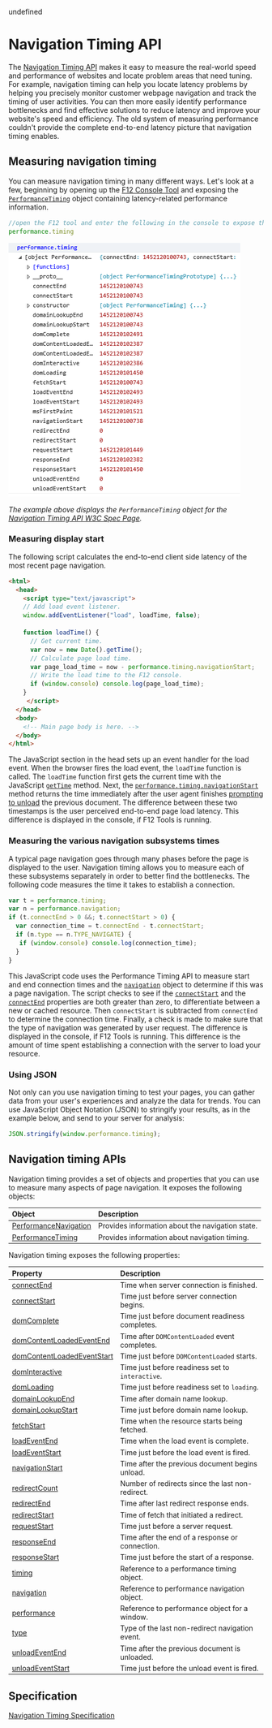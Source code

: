 undefined
# Navigation Timing API

The [Navigation Timing API](https://msdn.microsoft.com/library/hh772738.aspx) makes it easy to measure the real-world speed and performance of websites and locate problem areas that need tuning. For example, navigation timing can help you locate latency problems by helping you precisely monitor customer webpage navigation and track the timing of user activities. You can then more easily identify performance bottlenecks and find effective solutions to reduce latency and improve your website's speed and efficiency. The old system of measuring performance couldn't provide the complete end-to-end latency picture that navigation timing enables.

## Measuring navigation timing

You can measure navigation timing in many different ways. Let's look at a few, beginning by opening up the [F12 Console Tool](https://developer.microsoft.com/en-us/microsoft-edge/platform/documentation/f12-devtools-guide/console/) and exposing the [`PerformanceTiming`](https://msdn.microsoft.com/library/ff975075.aspx) object containing latency-related performance information. 

```js
//open the F12 tool and enter the following in the console to expose the PerformanceTiming object
performance.timing 
```
![PermanceTiming object example](./../media/navigationtiming_timestamps.png)

*The example above displays the `PerformanceTiming` object for the [Navigation Timing API W3C Spec Page](http://go.microsoft.com/fwlink/p/?LinkId=278978).*

### Measuring display start

The following script calculates the end-to-end client side latency of the most recent page navigation.

```html
<html>
  <head>
    <script type="text/javascript">
    // Add load event listener.
    window.addEventListener("load", loadTime, false);

    function loadTime() {
      // Get current time.
      var now = new Date().getTime();
      // Calculate page load time.
      var page_load_time = now - performance.timing.navigationStart;
      // Write the load time to the F12 console.
      if (window.console) console.log(page_load_time);
    }
     </script>
  </head>
  <body>
    <!-- Main page body is here. -->
  </body>
</html>
```

The JavaScript section in the head sets up an event handler for the load event. When the browser fires the load event, the `loadTime` function is called. The `loadTime` function first gets the current time with the JavaScript [`getTime`](https://msdn.microsoft.com/library/7hcawkw2.aspx) method. Next, the [`performance.timing.navigationStart`](https://msdn.microsoft.com/library/ff974724.aspx) method returns the time immediately after the user agent finishes [prompting to unload](http://go.microsoft.com/fwlink/p/?LinkId=228089) the previous document. The difference between these two timestamps is the user perceived end-to-end page load latency. This difference is displayed in the console, if F12 Tools is running.

### Measuring the various navigation subsystems times

A typical page navigation goes through many phases before the page is displayed to the user. Navigation timing allows you to measure each of these subsystems separately in order to better find the bottlenecks. The following code measures the time it takes to establish a connection.

```js
var t = performance.timing;
var n = performance.navigation;
if (t.connectEnd > 0 &&; t.connectStart > 0) {
  var connection_time = t.connectEnd - t.connectStart;
  if (n.type == n.TYPE_NAVIGATE) {
   if (window.console) console.log(connection_time);
  }
}
```

This JavaScript code uses the Performance Timing API to measure start and end connection times and the [`navigation`](https://msdn.microsoft.com/library/ff974739.aspx) object to determine if this was a page navigation. The script checks to see if the [`connectStart`](https://msdn.microsoft.com/library/ff974711.aspx) and the [`connectEnd`](https://msdn.microsoft.com/library/ff974710.aspx) properties are both greater than zero, to differentiate between a new or cached resource. Then `connectStart` is subtracted from `connectEnd` to determine the connection time. Finally, a check is made to make sure that the type of navigation was generated by user request. The difference is displayed in the console, if F12 Tools is running. This difference is the amount of time spent establishing a connection with the server to load your resource.

### Using JSON

Not only can you use navigation timing to test your pages, you can gather data from your user's experiences and analyze the data for trends. You can use JavaScript Object Notation (JSON) to stringify your results, as in the example below, and send to your server for analysis:

```js
JSON.stringify(window.performance.timing);
```

## Navigation timing APIs


Navigation timing provides a set of objects and properties that you can use to measure many aspects of page navigation. It exposes the following objects:

| Object | Description
|:------------ | :-------------
| [PerformanceNavigation](https://msdn.microsoft.com/library/hh772730.aspx) | Provides information about the navigation state.
| [PerformanceTiming](https://msdn.microsoft.com/library/ff975075.aspx) | Provides information about navigation timing. 

Navigation timing exposes the following properties:

| Property | Description
|:------------ | :-------------
| [connectEnd](https://msdn.microsoft.com/library/ff974710.aspx) | Time when server connection is finished.
| [connectStart](https://msdn.microsoft.com/library/ff974711.aspx) | Time just before server connection begins.
| [domComplete](https://msdn.microsoft.com/library/ff974714.aspx) | Time just before document readiness completes.
| [domContentLoadedEventEnd](https://msdn.microsoft.com/library/hh772735(v=vs.85).aspx) | Time after `DOMContentLoaded` event completes.
| [domContentLoadedEventStart](https://msdn.microsoft.com/library/ff974715(v=vs.85).aspx) | Time just before `DOMContentLoaded` starts.
| [domInteractive](https://msdn.microsoft.com/library/ff974716(v=vs.85).aspx) | Time just before readiness set to `interactive`.
| [domLoading](https://msdn.microsoft.com/library/ff974717(v=vs.85).aspx) | Time just before readiness set to `loading`.
| [domainLookupEnd](https://msdn.microsoft.com/library/ff974712(v=vs.85).aspx) | Time after domain name lookup.
| [domainLookupStart](https://msdn.microsoft.com/library/ff974713(v=vs.85).aspx) | Time just before domain name lookup.
| [fetchStart](https://msdn.microsoft.com/library/ff974718(v=vs.85).aspx) | Time when the resource starts being fetched. 
| [loadEventEnd](https://msdn.microsoft.com/library/ff974721(v=vs.85).aspx) | Time when the load event is complete. 
| [loadEventStart](https://msdn.microsoft.com/library/ff974722(v=vs.85).aspx) | Time just before the load event is fired. 
| [navigationStart](https://msdn.microsoft.com/library/ff974724(v=vs.85).aspx) | Time after the previous document begins unload. 
| [redirectCount](https://msdn.microsoft.com/library/ff974733(v=vs.85).aspx) | Number of redirects since the last non-redirect. 
| [redirectEnd](https://msdn.microsoft.com/library/ff974725(v=vs.85).aspx) | Time after last redirect response ends. 
| [redirectStart](https://msdn.microsoft.com/library/ff974726(v=vs.85).aspx) | Time of fetch that initiated a redirect. 
| [requestStart](https://msdn.microsoft.com/library/ff974728(v=vs.85).aspx) | Time just before a server request. 
| [responseEnd](https://msdn.microsoft.com/library/ff974729(v=vs.85).aspx) | Time after the end of a response or connection. 
| [responseStart](https://msdn.microsoft.com/library/ff974730(v=vs.85).aspx) | Time just before the start of a response. 
| [timing](https://msdn.microsoft.com/library/ff974740(v=vs.85).aspx) | Reference to a performance timing object. 
| [navigation](https://msdn.microsoft.com/library/ff974739(v=vs.85).aspx) | Reference to performance navigation object. 
| [performance](https://msdn.microsoft.com/library/hh772740(v=vs.85).aspx) | Reference to performance object for a window. 
| [type](https://msdn.microsoft.com/library/ff974736(v=vs.85).aspx) | Type of the last non-redirect navigation event. 
| [unloadEventEnd](https://msdn.microsoft.com/library/ff974731(v=vs.85).aspx) | Time after the previous document is unloaded. 
| [unloadEventStart](https://msdn.microsoft.com/library/ff974732(v=vs.85).aspx) | Time just before the unload event is fired. 



## Specification

[Navigation Timing Specification](http://go.microsoft.com/fwlink/p/?LinkId=278978)

